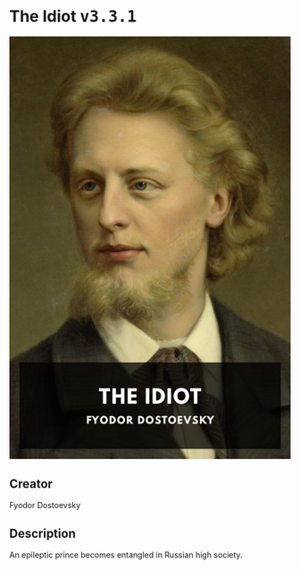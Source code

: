 
# The Idiot <kbd>v3.3.1</kbd>

<center>
  <img src="./cover-1024.jpg"/>
</center>

## Creator
Fyodor Dostoevsky

## Description
An epileptic prince becomes entangled in Russian high society.
